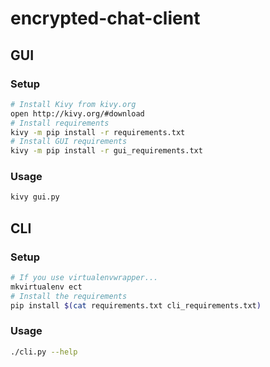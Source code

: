 # encrypted-chat-client


## GUI

### Setup

```bash
# Install Kivy from kivy.org
open http://kivy.org/#download
# Install requirements
kivy -m pip install -r requirements.txt
# Install GUI requirements
kivy -m pip install -r gui_requirements.txt
```

### Usage

```bash
kivy gui.py
```


## CLI

### Setup

```bash
# If you use virtualenvwrapper...
mkvirtualenv ect
# Install the requirements
pip install $(cat requirements.txt cli_requirements.txt)
```

### Usage

```bash
./cli.py --help
```
